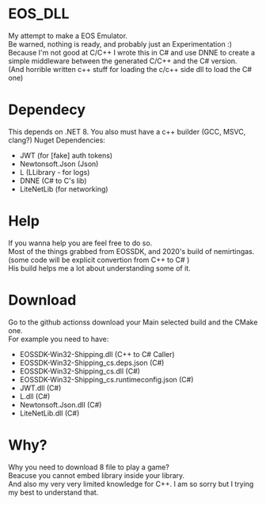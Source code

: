 # EOS_DLL
My attempt to make a EOS Emulator.\
Be warned, nothing is ready, and probably just an Experimentation :)\
Because I'm not good at C/C++ I wrote this in C# and use DNNE to create a simple middleware between the generated C/C++ and the C# version.\
(And horrible written c++ stuff for loading the c/c++ side dll to load the C# one)

# Dependecy
This depends on .NET 8.
You also must have a c++ builder (GCC, MSVC, clang?)
Nuget Dependencies:
- JWT (for [fake] auth tokens)
- Newtonsoft.Json (Json)
- L (LLibrary - for logs)
- DNNE (C# to C's lib)
- LiteNetLib (for networking)

# Help
If you wanna help you are feel free to do so.\
Most of the things grabbed from EOSSDK, and 2020's build of nemirtingas. (some code will be explicit convertion from C++ to C# )\
His build helps me a lot about understanding some of it.

# Download
Go to the github actionss download your Main selected build and the CMake one.\
For example you need to have:
- EOSSDK-Win32-Shipping.dll (C++ to C# Caller)
- EOSSDK-Win32-Shipping_cs.deps.json (C#)
- EOSSDK-Win32-Shipping_cs.dll (C#)
- EOSSDK-Win32-Shipping_cs.runtimeconfig.json (C#)
- JWT.dll (C#)
- L.dll (C#)
- Newtonsoft.Json.dll (C#)
- LiteNetLib.dll (C#)

# Why? 
Why you need to download 8 file to play a game?\
Beacuse you cannot embed library inside your library.\
And also my very very limited knowledge for C++. I am so sorry but I  trying my best to understand that.
